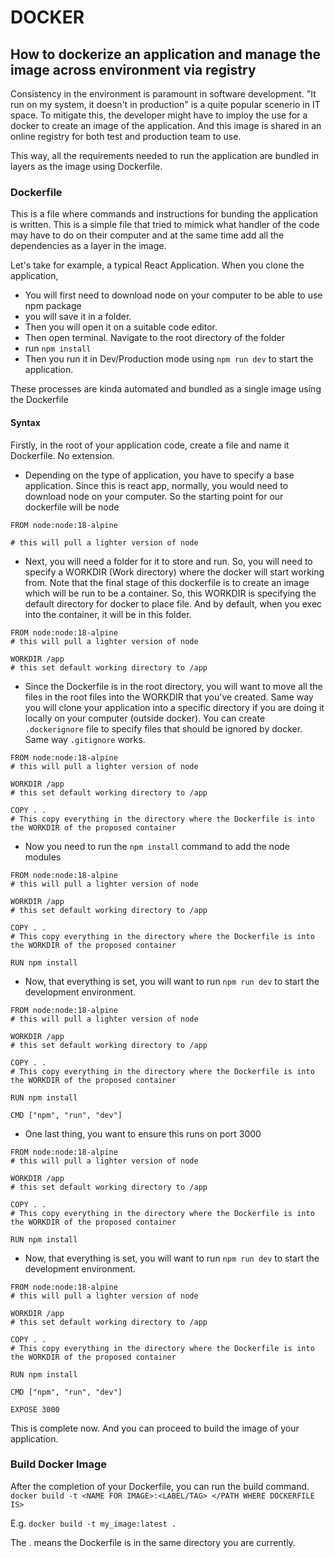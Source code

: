 # DOCKER
## How to dockerize an application and manage the image across environment via registry
Consistency in the environment is paramount in software development. "It run on my system, it doesn't in production" is a quite popular scenerio in IT space. To mitigate this, the developer might have to imploy the use for a docker to create an image of the application. And this image is shared in an online registry for both test and production team to use. 

This way, all the requirements needed to run the application are bundled in layers as the image using Dockerfile.

### Dockerfile
This is a file where commands and instructions for bunding the application is written. This is a simple file that tried to mimick what handler of the code may have to do on their computer and at the same time add all the dependencies as a layer in the image.

Let's take for example, a typical React Application. When you clone the application, 
- You will first need to download node on your computer to be able to use npm package
- you will save it in a folder. 
- Then you will open it on a suitable code editor. 
- Then open terminal. Navigate to the root directory of the folder
- run `` npm install ``
- Then you run it in Dev/Production mode using `` npm run dev `` to start the application.

These processes are kinda automated and bundled as a single image using the Dockerfile

#### Syntax
Firstly, in the root of your application code, create a file and name it Dockerfile. No extension. 

- Depending on the type of application, you have to specify a base application. Since this is react app, normally, you would need to download node on your computer. So the starting point for our dockerfile will be node
```
FROM node:node:18-alpine

# this will pull a lighter version of node

```
- Next, you will need a folder for it to store and run. So, you will need to specify a WORKDIR (Work directory) where the docker will start working from. Note that the final stage of this dockerfile is to create an image which will be run to be a container. So, this WORKDIR is specifying the default directory for docker to place file. And by default, when you exec into the container, it will be in this folder.

```
FROM node:node:18-alpine
# this will pull a lighter version of node

WORKDIR /app
# this set default working directory to /app

```
- Since the Dockerfile is in the root directory, you will want to move all the files in the root files into the WORKDIR that you've created. Same way you will clone your application into a specific directory if you are doing it locally on your computer (outside docker). You can create `` .dockerignore `` file to specify files that should be ignored by docker. Same way `` .gitignore `` works.
```
FROM node:node:18-alpine
# this will pull a lighter version of node

WORKDIR /app
# this set default working directory to /app

COPY . .
# This copy everything in the directory where the Dockerfile is into the WORKDIR of the proposed container

```

- Now you need to run the `` npm install `` command to add the node modules

```
FROM node:node:18-alpine
# this will pull a lighter version of node

WORKDIR /app
# this set default working directory to /app

COPY . .
# This copy everything in the directory where the Dockerfile is into the WORKDIR of the proposed container

RUN npm install

```
- Now, that everything is set, you will want to run `` npm run dev `` to start the development environment. 

```
FROM node:node:18-alpine
# this will pull a lighter version of node

WORKDIR /app
# this set default working directory to /app

COPY . .
# This copy everything in the directory where the Dockerfile is into the WORKDIR of the proposed container

RUN npm install

CMD ["npm", "run", "dev"]

```
- One last thing, you want to ensure this runs on port 3000

```
FROM node:node:18-alpine
# this will pull a lighter version of node

WORKDIR /app
# this set default working directory to /app

COPY . .
# This copy everything in the directory where the Dockerfile is into the WORKDIR of the proposed container

RUN npm install

```
- Now, that everything is set, you will want to run `` npm run dev `` to start the development environment. 

```
FROM node:node:18-alpine
# this will pull a lighter version of node

WORKDIR /app
# this set default working directory to /app

COPY . .
# This copy everything in the directory where the Dockerfile is into the WORKDIR of the proposed container

RUN npm install

CMD ["npm", "run", "dev"]

EXPOSE 3000

```

This is complete now. And you can proceed to build the image of your application.

### Build Docker Image
After the completion of your Dockerfile, you can run the build command.
<br/>
`` docker build -t <NAME FOR IMAGE>:<LABEL/TAG> </PATH WHERE DOCKERFILE IS> ``

E.g.
`` docker build -t my_image:latest . ``

The . means the Dockerfile is in the same directory you are currently.